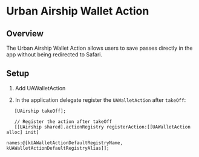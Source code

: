 Urban Airship Wallet Action
===========================

Overview
--------

The Urban Airship Wallet Action allows users to save passes directly in the app without being redirected to Safari.

Setup
-----

1. Add UAWalletAction

2. In the application delegate register the `UAWalletAction` after `takeOff`:

```
   [UAirship takeOff];

   // Register the action after takeOff
   [[UAirship shared].actionRegistry registerAction:[[UAWalletAction alloc] init]
                                              names:@[kUAWalletActionDefaultRegistryName, kUAWalletActionDefaultRegistryAlias]];
```
